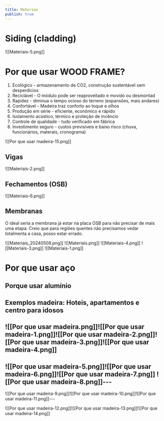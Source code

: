 ```yaml
---
title: Materias
publish: true
---
```



# Siding (cladding)
![[Materiais-5.png]]

# Por que usar WOOD FRAME?

1. Ecológico - armazenamento de CO2, construção sustentável sem desperdícios
2. Reciclável - O módulo pode ser reaproveitado e movido ou desmontad
3. Rapidez - diminua o tempo ocioso do terreno (expansões, mais andares)
4. Confortável - Madeira traz conforto ao toque e olhos
5. Produção em série - eficiente, econômico e rápido
6. Isolamento acústico, térmico e proteção de incêncio
7. Controle de qualidade - tudo verificado em fábrica
8. Investimento seguro - custos previsíveis e baixo risco (chuva, funcionários, materais, cronograma)

![[Por que usar madeira-15.png]]
## Vigas
![[Materiais-2.png]]
## Fechamentos (OSB)

![[Materiais-6.png]]
## Membranas

O ideal seria a membrana já estar na placa OSB para não precisar de mais uma etapa. Creio que para regiões quentes não precisamos vedar totalmenta a casa, posso estar errado.

![[Materiais_20240508.png]]
![[Materiais.png]]
![[Materiais-4.png]]
![[Materiais-3.png]]
![[Materiais-1.png]]
# Por que usar aço


## Porque usar alumínio

## Exemplos madeira: Hoteis, apartamentos e centro para idosos

![[Por que usar madeira.png]]![[Por que usar madeira-1.png]]![[Por que usar madeira-2.png]]![[Por que usar madeira-3.png]]![[Por que usar madeira-4.png]]
---


![[Por que usar madeira-5.png]]![[Por que usar madeira-6.png]]![[Por que usar madeira-7.png]]
![[Por que usar madeira-8.png]]---
---

![[Por que usar madeira-9.png]]![[Por que usar madeira-10.png]]![[Por que usar madeira-11.png]]---

![[Por que usar madeira-12.png]]![[Por que usar madeira-13.png]]![[Por que usar madeira-14.png]]